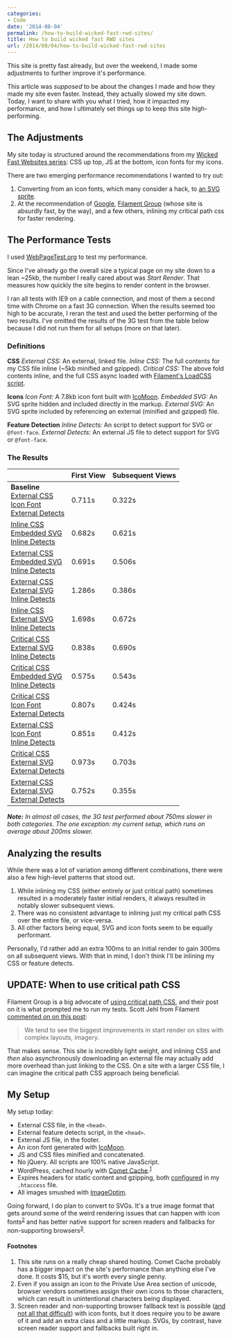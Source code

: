```yaml
---
categories:
- Code
date: '2014-08-04'
permalink: /how-to-build-wicked-fast-rwd-sites/
title: How to build wicked fast RWD sites
url: /2014/08/04/how-to-build-wicked-fast-rwd-sites
---
```


This site is pretty fast already, but over the weekend, I made some adjustments to further improve it's performance.

This article was *supposed* to be about the changes I made and how they made my site even faster. Instead, they actually slowed my site down. Today, I want to share with you what I tried, how it impacted my performance, and how I ultimately set things up to keep this site high-performing.

<!--more-->

## The Adjustments

My site today is structured around the recommendations from my [Wicked Fast Websites series](/wicked-fast-websites/): CSS up top, JS at the bottom, icon fonts for my icons.

There are two emerging performance recommendations I wanted to try out:

1. Converting from an icon fonts, which many consider a hack, to [an SVG sprite](http://css-tricks.com/svg-sprites-use-better-icon-fonts/).
2. At the recommendation of [Google](https://developers.google.com/web/fundamentals/performance/critical-rendering-path/analyzing-crp), [Filament Group](http://filamentgroup.com/lab/performance-rwd.html) (whose site is absurdly fast, by the way), and a few others, inlining my critical path css for faster rendering.

## The Performance Tests

I used [WebPageTest.org](http://www.webpagetest.org/) to test my performance.

Since I've already go the overall size a typical page on my site down to a lean ~25kb, the number I really cared about was *Start Render*. That measures how quickly the site begins to render content in the browser.

I ran all tests with IE9 on a cable connection, and most of them a second time with Chrome on a fast 3G connection. When the results seemed too high to be accurate, I reran the test and used the better performing of the two results. I've omitted the results of the 3G test from the table below because I did not run them for all setups (more on that later).

### Definitions

**CSS**
*External CSS:* An external, linked file.
*Inline CSS:* The full contents for my CSS file inline (~5kb minified and gzipped).
*Critical CSS:* The above fold contents inline, and the full CSS async loaded with [Filament's LoadCSS script](https://github.com/filamentgroup/loadCSS).

**Icons**
*Icon Font:* A 7.8kb icon font built with [IcoMoon](https://icomoon.io/).
*Embedded SVG:* An SVG sprite hidden and included directly in the markup.
*External SVG:* An SVG sprite included by referencing an external (minified and gzipped) file.

**Feature Detection**
*Inline Detects:* An script to detect support for SVG or `@font-face`.
*External Detects:* An external JS file to detect support for SVG or `@font-face`.

### The Results

<table>
	<thead>
		<tr>
			<th></th>
			<th>First View</th>
			<th>Subsequent Views</th>
		</tr>
	</thead>
	<tbody>
		<tr>
			<td><strong>Baseline</strong><br><a href="http://www.webpagetest.org/result/140803_WF_NSQ/">External CSS<br>Icon Font<br>External Detects</a></td>
			<td>0.711s</td>
			<td>0.322s</td>
		</tr>
		<tr>
			<td><a href="http://www.webpagetest.org/result/140803_0V_NY6/">Inline CSS<br>Embedded SVG<br>Inline Detects</a></td>
			<td>0.682s</td>
			<td>0.621s</td>
		</tr>
		<tr>
			<td><a href="http://www.webpagetest.org/result/140803_DM_NMN/">External CSS<br>Embedded SVG<br>Inline Detects</a></td>
			<td>0.691s</td>
			<td>0.506s</td>
		</tr>
		<tr>
			<td><a href="http://www.webpagetest.org/result/140804_Z0_CW/">External CSS<br>External SVG<br>Inline Detects</a></td>
			<td>1.286s</td>
			<td>0.386s</td>
		</tr>
		<tr>
			<td><a href="http://www.webpagetest.org/result/140804_YR_PZ/">Inline CSS<br>External SVG<br>Inline Detects</a></td>
			<td>1.698s</td>
			<td>0.672s</td>
		</tr>
		<tr>
			<td><a href="http://www.webpagetest.org/result/140804_GY_VW/">Critical CSS<br>External SVG<br>Inline Detects</a></td>
			<td>0.838s</td>
			<td>0.690s</td>
		</tr>
		<tr>
			<td><a href="http://www.webpagetest.org/result/140804_0V_11X/">Critical CSS<br>Embedded SVG<br>Inline Detects</a></td>
			<td>0.575s</td>
			<td>0.543s</td>
		</tr>
		<tr>
			<td><a href="http://www.webpagetest.org/result/140804_WH_59K/">Critical CSS<br>Icon Font<br>External Detects</a></td>
			<td>0.807s</td>
			<td>0.424s</td>
		</tr>
		<tr>
			<td><a href="http://www.webpagetest.org/result/140804_TW_N5E/">External CSS<br>Icon Font<br>Inline Detects</a></td>
			<td>0.851s</td>
			<td>0.412s</td>
		</tr>
		<tr>
			<td><a href="http://www.webpagetest.org/result/140804_Z9_Q7H/">Critical CSS<br>External SVG<br>External Detects</a></td>
			<td>0.973s</td>
			<td>0.703s</td>
		</tr>
		<tr>
			<td><a href="http://www.webpagetest.org/result/140804_JM_PZ1/">External CSS<br>External SVG<br>External Detects</a></td>
			<td>0.752s</td>
			<td>0.355s</td>
		</tr>
	</tbody>
</table>

***Note:*** *In almost all cases, the 3G test performed about 750ms slower in both categories. The one exception: my current setup, which runs on average about 200ms slower.*

## Analyzing the results

While there was a lot of variation among different combinations, there were also a few high-level patterns that stood out.

1. While inlining my CSS (either entirely or just critical path) sometimes resulted in a moderately faster initial renders, it always resulted in notably slower subsequent views.
2. There was no consistent advantage to inlining just my critical path CSS over the entire file, or vice-versa.
3. All other factors being equal, SVG and icon fonts seem to be equally performant.

Personally, I'd rather add an extra 100ms to an initial render to gain 300ms on all subsequent views. With that in mind, I don't think I'll be inlining my CSS or feature detects.

## UPDATE: When to use critical path CSS

Filament Group is a big advocate of [using critical path CSS](http://filamentgroup.com/lab/performance-rwd.html), and their post on it is what prompted me to run my tests. Scott Jehl from Filament [commented on on this post](https://twitter.com/scottjehl/status/496330101257404416):

> We tend to see the biggest improvements in start render on sites with complex layouts, imagery.

That makes sense. This site is incredibly light weight, and inlining CSS and *then* also asynchronously downloading an external file may actually add more overhead than just linking to the CSS. On a site with a larger CSS file, I can imagine the critical path CSS approach being beneficial.

## My Setup

My setup today:

* External CSS file, in the `<head>`.
* External feature detects script, in the `<head>`.
* External JS file, in the footer.
* An icon font generated with [IcoMoon](https://icomoon.io/).
* JS and CSS files minified and concatenated.
* No jQuery. All scripts are 100% native JavaScript.
* WordPress, cached hourly with [Comet Cache](https://wordpress.org/plugins/comet-cache/).<sup><a href="#footnote-1">1</a></sup>
* Expires headers for static content and gzipping, both [configured](https://github.com/cferdinandi/htaccess) in my `.htaccess` file.
* All images smushed with [ImageOptim](https://imageoptim.com/).

Going forward, I do plan to convert to SVGs. It's a true image format that gets around some of the weird rendering issues that can happen with icon fonts<sup><a href="#footnote-2">2</a></sup> and has better native support for screen readers and fallbacks for non-supporting browsers<sup><a href="#footnote-3">3</a></sup>.

#### Footnotes

1. <span id="footnote-1">This site runs on a really cheap shared hosting. Comet Cache probably has a bigger impact on the site's performance than anything else I've done. It costs $15, but it's worth every single penny.</span>
2. <span id="footnote-2">Even if you assign an icon to the Private Use Area section of unicode, browser vendors sometimes assign their own icons to those characters, which can result in unintentional characters being displayed.</span>
3. <span id="footnote-3">Screen reader and non-supporting browser fallback text is possible ([and not all that difficult](/icon-fonts/#feature-test)) with icon fonts, but it does require you to be aware of it and add an extra class and a little markup. SVGs, by contrast, have screen reader support and fallbacks built right in.</span>